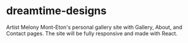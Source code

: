 # dreamtime-designs
Artist Melony Mont-Eton's personal gallery site with Gallery, About, and Contact pages. The site will be fully responsive and made with React.  
